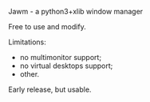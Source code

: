 Jawm - a python3+xlib window manager

Free to use and modify.

Limitations:
- no multimonitor support;
- no virtual desktops support;
- other.

Early release, but usable.
